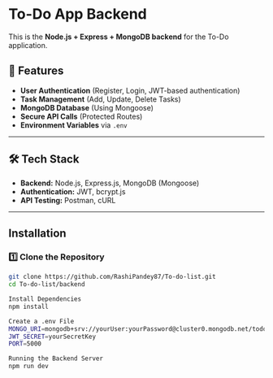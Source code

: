 # To-Do App Backend

This is the **Node.js + Express + MongoDB backend** for the To-Do application.

## 🚀 Features
- **User Authentication** (Register, Login, JWT-based authentication)
- **Task Management** (Add, Update, Delete Tasks)
- **MongoDB Database** (Using Mongoose)
- **Secure API Calls** (Protected Routes)
- **Environment Variables** via `.env`

---

## 🛠️ Tech Stack
- **Backend:** Node.js, Express.js, MongoDB (Mongoose)
- **Authentication:** JWT, bcrypt.js
- **API Testing:** Postman, cURL

---
##  Installation

### 1️⃣ Clone the Repository
```sh
git clone https://github.com/RashiPandey87/To-do-list.git
cd To-do-list/backend

Install Dependencies
npm install

Create a .env File
MONGO_URI=mongodb+srv://yourUser:yourPassword@cluster0.mongodb.net/todo-app?retryWrites=true&w=majority
JWT_SECRET=yourSecretKey
PORT=5000

Running the Backend Server
npm run dev
